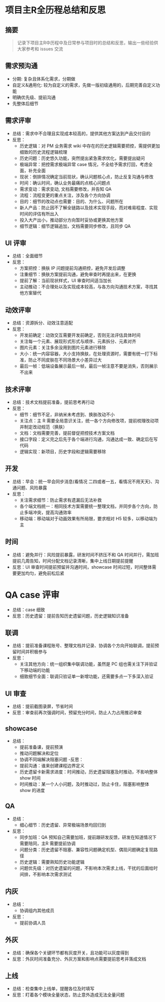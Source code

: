 # 项目主R全历程总结和反思

## 摘要
> 记录下项目主R中历程中及日常参与项目时的总结和反思，输出一些经验供大家参考和 issues 交流

## 需求预沟通
- 分期: 复杂且体系化需求，分期做
- 自定义&通用化: 较为自定义的需求，先做一版初级通用的，后期完善自定义功能
- 明确优先级、提前沟通
- 先整体后细节

## 需求评审
- 总结：需求中不合理且实现成本较高的，提供其他方案达到产品交付目的
- 反思：
  - 历史逻辑：对 PM 业务需求 wiki 中存在的历史逻辑需要把控，需提供更加细致的历史流程逻辑梳理
  - 历史问题：历史悠久功能，突然提出紧急需求优化，需要提出疑问
  - 极端异常：把控需求极端异常 case 情况，不全给予需求打回，考虑全面，补充全面
  - 现状：倒排情况确定当前现状，确认问题核心点，防止反复沟通与修改
  - 时间：确认时间，确认业务最痛的点核心问题点
  - 需求变动：需求变动, 文档需要修改，并告知 QA
  - 流程：流程变更的重点关注，涉及各个方向协调
  - 目的：细节的改动点也需要：目的、为什么、问题所在
  - 新人产品：防止因不了解全链路以及技术实现手段，而对难易程度、实现时间的评估有所出入
  - 投入大产出小，推动部分方向暂时妥协或更换其他方案
  - 细节逻辑：细节逻辑追加，文档需要同步修改，且同步 QA

## UI 评审
- 总结：全面细节
- 反思：
  - 方案把控：换肤 IP 问题提前沟通把控，避免开发后调整
  - 注重细节：换肤方案提前沟通，避免审查时再提出来，在更换
  - 提前了解：当前现状样式，UI 审查时间适当加长
  - 主动推动：不合理处以及实现成本较高，与各方向沟通技术方案，寻找其他方案替代

## 动效评审
- 总结：资源拆分、动效注意适配
- 反思：
  - 开发前确定：动效交互需要开发前确定，否则无法评估具体时间
  - 关注每一个元素、展现形式形式与顺序、元素拆分、元素对齐
  - 图片元素：关注多余没用到图片元素进行移除
  - 大小：统一内容容器，大小支持换肤，在处理资源时，需要有统一打下标准，防止不同皮肤在不同场景大小差异过大
  - 最后一帧：低端设备展示最后一帧，最后一帧注意不要是消失，否则展示不出来

## 技术评审
- 总结：技术文档提前准备，提前思考再行动
- 反思：
  - 细节：细节不足，非纳米未考虑到、换肤改动不小
  - 关注点：主 R 需要全局意识关注，统一各个方向修改项，提前梳理改动项并制定改动规范（换肤）
  - 文档：文档需要完善，提前督促把控技术方案文档
  - 接口字段：定义完之后先于各个端进行沟通，沟通达成一致、确定后在写代码
  - 逻辑实现：新项目，历史字段和逻辑需要移除

## 开发
- 总结：早会：统一早会同步消息(看情况 二四或者一五，看情况不用天天)、沟通问题、风险暴露
- 反思：
  - 关注需求细节：防止需求有遗漏后无法补救
  - 各个端文档统一：相同技术方案需要统一整理文档，并同步各个方向，防止多端冲突，提高沟通效率
  - 移动端：移动端对于动画效果有所局限，要求相对 H5 较多，以移动端为主

## 时间
- 总结：避免并行：风险提前暴露，研发时间不挤压不和 QA 时间并行，需加班提前几周告知，时间分配文档记录清晰，集中上线日期提前提醒
- 反思：UI 审查时间提前预留并沟通时间，showcase 时间过短，时间整体需要更加均匀，避免前松后紧

# QA case 评审
- 总结：case 细致
- 反思：历史遗留：提前告知历史遗留问题，历史逻辑知识准备

## 联调
- 总结：提前准备课程账号、整理文档并记录、协调各个方向开始联调，提前预留时间并积极参与
- 反思：
  - 关注其他方向：统一组织集中联调功能，虽然是 PC 组也需关注下并验证下移动端的功能
  - 细致细节全面：联调只验证单一新增功能，还需要多点一下多深入验证

## UI 审查
- 总结：提前截图录屏，节省时间
- 反思：审查前再次强调时间，预留充分时间，防止人力占用推迟审查

## showcase
- 总结：
  - 提前准备课，提前预演
  - 推动问题解决和定位
  - 协调不同端解决阻塞问题
-反思：
  - 提前沟通：谁来创建课程边界定义
  - 历史遗留卡新需求进度：时间推动，历史遗留阻塞及时推动，不影响整体 show 时间
  - 时间推动：某一个人小问题，及时推动过，防止卡住，阻塞影响整体 show 的进度
  
## QA
- 总结：
  - 细心细节：历史遗留、异常极端场景均回归到
- 反思：
  - 同步加班：QA 预知自己需要加班，提前跟研发反馈，研发在知道情况下需要陪同，主R 需要提前协调
  - 问题分类：历史遗留不阻塞、兼容性问题确定机型、偶现问题确定复现路径
  - 历史逻辑：需要熟知历史功能逻辑
  - 问题优先级：对历史遗留的问题，不影响本次需求上线，干扰的后面给时间排，不影响本次需求测试

## 内灰
- 总结：
  - 协调组内其他成员
- 反思：
  - 提前协调人员

## 外灰
- 总结：确保各个关键环节都有灰度开关，且功能可以灰度得到
- 反思：外灰时间准备充分、外灰方案和影响点需要提前思考并落成文档

## 上线
- 总结：检查集中上线单，提醒各位及时填写
- 反思：盯着各个模块全量状态，防止意外造成无法全量问题
